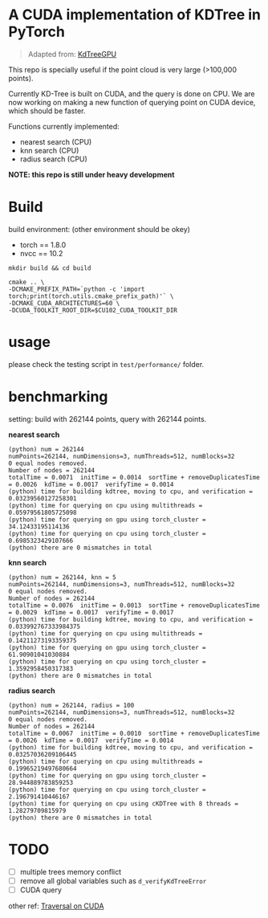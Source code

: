 # A CUDA implementation of KDTree in PyTorch

> Adapted from: [KdTreeGPU](https://github.com/johnarobinson77/KdTreeGPU)

This repo is specially useful if the point cloud is very large (>100,000 points).

Currently KD-Tree is built on CUDA, and the query is done on CPU.
We are now working on making a new function of querying point on CUDA device, which should be faster. 

Functions currently implemented:
- nearest search (CPU)
- knn search (CPU)
- radius search (CPU)


**NOTE: this repo is still under heavy development**


# Build

build environment: (other environment should be okey)
- torch == 1.8.0
- nvcc == 10.2

```
mkdir build && cd build

cmake .. \
-DCMAKE_PREFIX_PATH=`python -c 'import torch;print(torch.utils.cmake_prefix_path)'` \
-DCMAKE_CUDA_ARCHITECTURES=60 \
-DCUDA_TOOLKIT_ROOT_DIR=$CU102_CUDA_TOOLKIT_DIR
```

# usage

please check the testing script in `test/performance/` folder.


# benchmarking

setting: build with 262144 points, query with 262144 points.

**nearest search**
```
(python) num = 262144
numPoints=262144, numDimensions=3, numThreads=512, numBlocks=32
0 equal nodes removed. 
Number of nodes = 262144
totalTime = 0.0071  initTime = 0.0014  sortTime + removeDuplicatesTime = 0.0026  kdTime = 0.0017  verifyTime = 0.0014
(python) time for building kdtree, moving to cpu, and verification = 0.03239560127258301
(python) time for querying on cpu using multithreads = 0.05979561805725098
(python) time for querying on gpu using torch_cluster = 34.12433195114136
(python) time for querying on cpu using torch_cluster = 0.6985323429107666
(python) there are 0 mismatches in total
```

**knn search**
```
(python) num = 262144, knn = 5
numPoints=262144, numDimensions=3, numThreads=512, numBlocks=32
0 equal nodes removed. 
Number of nodes = 262144
totalTime = 0.0076  initTime = 0.0013  sortTime + removeDuplicatesTime = 0.0029  kdTime = 0.0017  verifyTime = 0.0017
(python) time for building kdtree, moving to cpu, and verification = 0.033992767333984375
(python) time for querying on cpu using multithreads = 0.14211273193359375
(python) time for querying on gpu using torch_cluster = 61.90901041030884
(python) time for querying on cpu using torch_cluster = 1.3592958450317383
(python) there are 0 mismatches in total
```

**radius search**
```
(python) num = 262144, radius = 100
numPoints=262144, numDimensions=3, numThreads=512, numBlocks=32
0 equal nodes removed. 
Number of nodes = 262144
totalTime = 0.0067  initTime = 0.0010  sortTime + removeDuplicatesTime = 0.0026  kdTime = 0.0017  verifyTime = 0.0014
(python) time for building kdtree, moving to cpu, and verification = 0.03257036209106445
(python) time for querying on cpu using multithreads = 0.19965219497680664
(python) time for querying on gpu using torch_cluster = 28.944889783859253
(python) time for querying on cpu using torch_cluster = 2.196791410446167
(python) time for querying on cpu using cKDTree with 8 threads = 1.28279709815979
(python) there are 0 mismatches in total
```

# TODO

- [ ] multiple trees memory conflict
- [ ] remove all global variables such as `d_verifyKdTreeError`
- [ ] CUDA query

other ref: [Traversal on CUDA](https://developer.nvidia.com/blog/thinking-parallel-part-ii-tree-traversal-gpu/)








<!-- ---

global variables to be removed:
```
d_partitionError                                              [okey]

d_verifyKdTreeError                                           [okey]

skc_error
d_RanksA     d_RanksB     d_LimitsA     d_LimitsB
maxSampleCount
d_mpi
d_pivot

d_removeDupsCount
d_removeDupsError
d_removeDupsErrorAdr

gpu
``` -->

